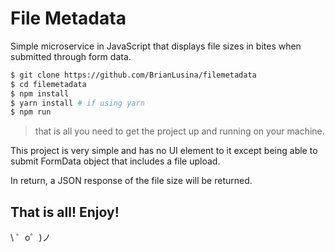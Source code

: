 File Metadata
=========================

Simple microservice in JavaScript that displays file sizes in bites when submitted through form data.

```bash
$ git clone https://github.com/BrianLusina/filemetadata
$ cd filemetadata
$ npm install
$ yarn install # if using yarn
$ npm run
```
> that is all you need to get the project up and running on your machine.

This project is very simple and has no UI element to it except being able to submit FormData object that includes a file upload.

In return, a JSON response of the file size will be returned.

That is all!
Enjoy!
-------------------

\ ゜o゜)ノ
